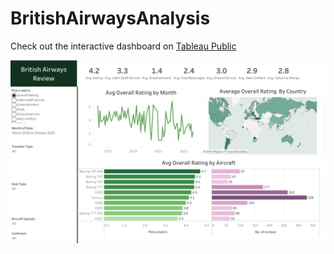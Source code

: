 # BritishAirwaysAnalysis

Check out the interactive dashboard on [Tableau Public](https://public.tableau.com/views/britishAirwaysReview_17193803310600/Dashboard1?:language=en-US&publish=yes&:sid=&:display_count=n&:origin=viz_share_link)

![image](https://github.com/csendranshi/BritishAirwaysAnalysis/blob/main/Dashboard%201.png)
